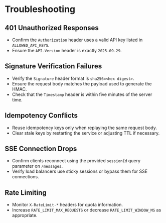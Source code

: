 # Troubleshooting

## 401 Unauthorized Responses

- Confirm the `Authorization` header uses a valid API key listed in `ALLOWED_API_KEYS`.
- Ensure the `API-Version` header is exactly `2025-09-29`.

## Signature Verification Failures

- Verify the `Signature` header format is `sha256=<hex digest>`.
- Ensure the request body matches the payload used to generate the HMAC.
- Check that the `Timestamp` header is within five minutes of the server time.

## Idempotency Conflicts

- Reuse idempotency keys only when replaying the same request body.
- Clear stale keys by restarting the service or adjusting TTL if necessary.

## SSE Connection Drops

- Confirm clients reconnect using the provided `sessionId` query parameter on `/messages`.
- Verify load balancers use sticky sessions or bypass them for SSE connections.

## Rate Limiting

- Monitor `X-RateLimit-*` headers for quota information.
- Increase `RATE_LIMIT_MAX_REQUESTS` or decrease `RATE_LIMIT_WINDOW_MS` as appropriate.
